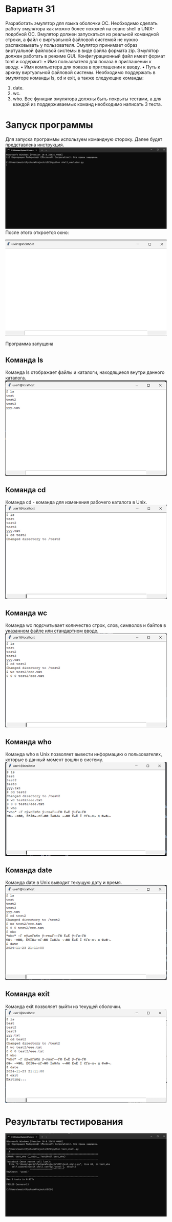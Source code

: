 # **Вариатн 31**
Разработать эмулятор для языка оболочки ОС. Необходимо сделать работу
эмулятора как можно более похожей на сеанс shell в UNIX-подобной ОС.
Эмулятор должен запускаться из реальной командной строки, а файл с
виртуальной файловой системой не нужно распаковывать у пользователя.
Эмулятор принимает образ виртуальной файловой системы в виде файла формата
zip. Эмулятор должен работать в режиме GUI.
Конфигурационный файл имеет формат toml и содержит:
• Имя пользователя для показа в приглашении к вводу.
• Имя компьютера для показа в приглашении к вводу.
• Путь к архиву виртуальной файловой системы.
Необходимо поддержать в эмуляторе команды ls, cd и exit, а также
следующие команды:
1. date.
2. wc.
3. who.
Все функции эмулятора должны быть покрыты тестами, а для каждой из
поддерживаемых команд необходимо написать 3 теста.

# **Запуск программы**
Для запуска программы используем командную стороку. Далее будет представлена инструкция.
![1](https://github.com/27Marina27/Konf_ypr/blob/main/конф.управление/photo_2024-11-23_20-43-35.jpg)
После этого откроется окно:

![2](https://github.com/27Marina27/Konf_ypr/blob/main/конф.управление/photo_2024-11-23_20-46-11.jpg)

Программа запущена
## **Команда ls**
Команда ls отображает файлы и каталоги, находящиеся внутри данного каталога.
![3](https://github.com/27Marina27/Konf_ypr/blob/main/конф.управление/photo_2024-11-23_20-50-47.jpg)
## **Команда cd**
Команда cd - команда для изменения рабочего каталога в Unix.
![4](https://github.com/27Marina27/Konf_ypr/blob/main/конф.управление/photo_2024-11-23_20-59-53.jpg)
## **Команда wc**
Команда wc  подсчитывает количество строк, слов, символов и байтов в указанном файле или стандартном вводе.
![5](https://github.com/27Marina27/Konf_ypr/blob/main/конф.управление/photo_2024-11-23_21-03-42.jpg)
## **Команда who**
Команда who в Unix позволяет вывести информацию о пользователях, которые в данный момент вошли в систему. 
![6](https://github.com/27Marina27/Konf_ypr/blob/main/конф.управление/photo_2024-11-23_21-08-43.jpg)
## **Команда date**
Команда date в Unix выводит текущую дату и время.
![7](https://github.com/27Marina27/Konf_ypr/blob/main/конф.управление/photo_2024-11-23_21-11-27.jpg)
## **Команда exit**
Команда exit  позволяет выйти из текущей оболочки.
![8](https://github.com/27Marina27/Konf_ypr/blob/main/конф.управление/photo_2024-11-23_21-12-03.jpg)
# **Результаты тестирования**
![9](https://github.com/27Marina27/Konf_ypr/blob/main/конф.управление/photo_2024-11-23_21-16-29.jpg)
